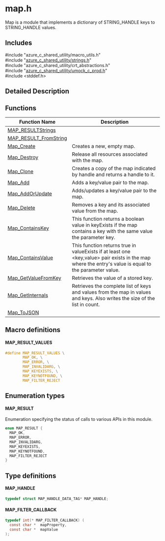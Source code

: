 # map.h 

Map is a module that implements a dictionary of STRING_HANDLE keys to STRING_HANDLE values.

## Includes

\#include "azure_c_shared_utility/macro_utils.h"  
\#include "[azure_c_shared_utility/strings.h](iot-c-ref-strings-h.md)"  
\#include "azure_c_shared_utility/crt_abstractions.h"  
\#include "[azure_c_shared_utility/umock_c_prod.h](iot-c-ref-umock-c-prod-h.md)"  
\#include <stddef.h>  

## Detailed Description

## Functions

Function Name                  | Description                                
--------------------------------|---------------------------------------------
[MAP_RESULTStrings](./iot-c-ref-map-h/map-resultstrings.md)            | 
[MAP_RESULT_FromString](./iot-c-ref-map-h/map-result-fromstring.md)            | 
[Map_Create](./iot-c-ref-map-h/map-create.md)            | Creates a new, empty map.
[Map_Destroy](./iot-c-ref-map-h/map-destroy.md)            | Release all resources associated with the map.
[Map_Clone](./iot-c-ref-map-h/map-clone.md)            | Creates a copy of the map indicated by handle and returns a handle to it.
[Map_Add](./iot-c-ref-map-h/map-add.md)            | Adds a key/value pair to the map.
[Map_AddOrUpdate](./iot-c-ref-map-h/map-addorupdate.md)            | Adds/updates a key/value pair to the map.
[Map_Delete](./iot-c-ref-map-h/map-delete.md)            | Removes a key and its associated value from the map.
[Map_ContainsKey](./iot-c-ref-map-h/map-containskey.md)            | This function returns a boolean value in keyExists if the map contains a key with the same value the parameter key.
[Map_ContainsValue](./iot-c-ref-map-h/map-containsvalue.md)            | This function returns true in valueExists if at least one <key,value> pair exists in the map where the entry's value is equal to the parameter value.
[Map_GetValueFromKey](./iot-c-ref-map-h/map-getvaluefromkey.md)            | Retrieves the value of a stored key.
[Map_GetInternals](./iot-c-ref-map-h/map-getinternals.md)            | Retrieves the complete list of keys and values from the map in values and keys. Also writes the size of the list in count.
[Map_ToJSON](./iot-c-ref-map-h/map-tojson.md)            | 

## Macro definitions

#### MAP_RESULT_VALUES

```C
#define MAP_RESULT_VALUES \
        MAP_OK, \
        MAP_ERROR, \
        MAP_INVALIDARG, \
        MAP_KEYEXISTS, \
        MAP_KEYNOTFOUND, \
        MAP_FILTER_REJECT 
```

## Enumeration types

#### MAP_RESULT

Enumeration specifying the status of calls to various APIs in this module. 

```C
enum MAP_RESULT {
  MAP_OK,
  MAP_ERROR,
  MAP_INVALIDARG,
  MAP_KEYEXISTS,
  MAP_KEYNOTFOUND,
  MAP_FILTER_REJECT
}
```

## Type definitions

#### MAP_HANDLE

```C
typedef struct MAP_HANDLE_DATA_TAG* MAP_HANDLE;
```

#### MAP_FILTER_CALLBACK

```C
typedef int(* MAP_FILTER_CALLBACK) (
  const char *  mapProperty,
  const char *  mapValue
);
```

